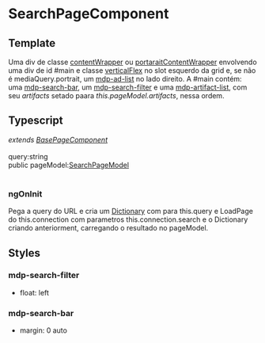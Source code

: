 # SearchPageComponent

## Template
Uma div de classe [contentWrapper](/Docs/src/Styles.md#.contentWrapper) ou [portaraitContentWrapper](/Docs/src/Styles.md#.contentWrapperPortrait) envolvendo uma div de id #main e classe [verticalFlex](/Docs/src/Styles.md#.verticalFlex) no slot esquerdo da grid e, se não é mediaQuery.portrait, um [mdp-ad-list](/Docs/src/app/components/structure/AdList.md) no lado direito. A #main contém: uma [mdp-search-bar](/Docs/src/app/components/controls/SearchBar.md), um [mdp-search-filter](/Docs/src/app/components/controls/SearchFilter.md) e uma [mdp-artifact-list](/Docs/src/app/components/structure/ArtifactList.md), com seu *artifacts* setado paara *this.pageModel.artifacts*, nessa ordem.
## Typescript
*extends [BasePageComponent](/Docs/src/app/components/pages/BasePage.md)*<br><br>
query:string<br>
public pageModel:[SearchPageModel](/Docs/src/app/models/pages/SearchPageModel.md)<br><br>
### ngOnInit
Pega a query do URL e cria um [Dictionary](/Docs/src/app/classes/Dictionary.md) com  para this.query e LoadPage do this.connection com parametros this.connection.search e o Dictionary criando anteriorment, carregando o resultado no pageModel.
## Styles
### mdp-search-filter
- float: left

### mdp-search-bar
- margin: 0 auto